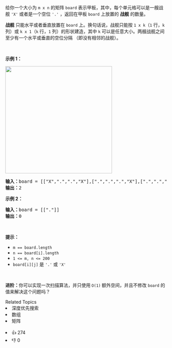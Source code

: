 <p>给你一个大小为 <code>m x n</code> 的矩阵 <code>board</code> 表示甲板，其中，每个单元格可以是一艘战舰 <code>'X'</code> 或者是一个空位 <code>'.'</code> ，返回在甲板 <code>board</code> 上放置的 <strong>战舰</strong> 的数量。</p>

<p><strong>战舰</strong> 只能水平或者垂直放置在 <code>board</code> 上。换句话说，战舰只能按 <code>1 x k</code>（<code>1</code> 行，<code>k</code> 列）或 <code>k x 1</code>（<code>k</code> 行，<code>1</code> 列）的形状建造，其中 <code>k</code> 可以是任意大小。两艘战舰之间至少有一个水平或垂直的空位分隔 （即没有相邻的战舰）。</p>

<p>&nbsp;</p>

<p><strong>示例 1：</strong></p> 
<img alt="" src="https://assets.leetcode.com/uploads/2021/04/10/battelship-grid.jpg" style="width: 333px; height: 333px;" /> 
<pre>
<strong>输入：</strong>board = [["X",".",".","X"],[".",".",".","X"],[".",".",".","X"]]
<strong>输出：</strong>2
</pre>

<p><strong>示例 2：</strong></p>

<pre>
<strong>输入：</strong>board = [["."]]
<strong>输出：</strong>0
</pre>

<p>&nbsp;</p>

<p><strong>提示：</strong></p>

<ul> 
 <li><code>m == board.length</code></li> 
 <li><code>n == board[i].length</code></li> 
 <li><code>1 &lt;= m, n &lt;= 200</code></li> 
 <li><code>board[i][j]</code> 是 <code>'.'</code> 或 <code>'X'</code></li> 
</ul>

<p>&nbsp;</p>

<p><strong>进阶：</strong>你可以实现一次扫描算法，并只使用<strong> </strong><code>O(1)</code><strong> </strong>额外空间，并且不修改 <code>board</code> 的值来解决这个问题吗？</p>

<div><div>Related Topics</div><div><li>深度优先搜索</li><li>数组</li><li>矩阵</li></div></div><br><div><li>👍 274</li><li>👎 0</li></div>